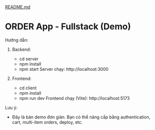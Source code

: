 [README.md](https://github.com/user-attachments/files/22405140/README.md)
# ORDER App - Fullstack (Demo)

Hướng dẫn:

1. Backend:
   - cd server
   - npm install
   - npm start
   Server chạy: http://localhost:3000

2. Frontend:
   - cd client
   - npm install
   - npm run dev
   Frontend chạy (Vite): http://localhost:5173

Lưu ý:
- Đây là bản demo đơn giản. Bạn có thể nâng cấp bằng authentication, cart, multi-item orders, deploy, etc.
